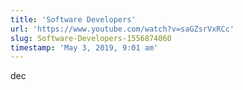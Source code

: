 ```yaml
---
title: 'Software Developers'
url: 'https://www.youtube.com/watch?v=saGZsrVxRCc'
slug: Software-Developers-1556874060
timestamp: 'May 3, 2019, 9:01 am'
---
```

dec